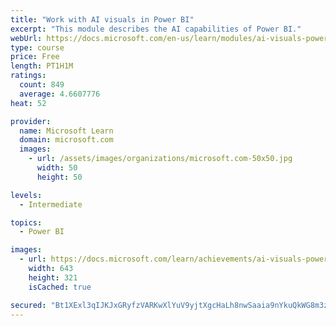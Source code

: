 ```yaml
---
title: "Work with AI visuals in Power BI"
excerpt: "This module describes the AI capabilities of Power BI."
webUrl: https://docs.microsoft.com/en-us/learn/modules/ai-visuals-power-bi/
type: course
price: Free
length: PT1H1M
ratings:
  count: 849
  average: 4.6607776
heat: 52

provider:
  name: Microsoft Learn
  domain: microsoft.com
  images:
    - url: /assets/images/organizations/microsoft.com-50x50.jpg
      width: 50
      height: 50

levels:
  - Intermediate

topics:
  - Power BI

images:
  - url: https://docs.microsoft.com/learn/achievements/ai-visuals-power-bi-social.png
    width: 643
    height: 321
    isCached: true

secured: "Bt1XExl3qIJKJxGRyfzVARKwXlYuV9yjtXgcHaLh8nwSaaia9nYkuQkWG8m3zyCLcoccETCQRCVEo/4/pmrBTBZazOZQuSkkfvjc0WoKkSQ3AAfmg62J3X4mBy/NGvAqJL0Q9gXu+eg4ter7+1CInApuFgZekJ9Ct/UuAxd10+oE4uzI7sT3zilGd2Wml7jKSslnLOk1Sa+SBYX4OfrVM5AKTQx02kaZt9MGMT132jZQ9mr5Z7xU+S1L19Llq3/Gas58TfSxyZ/kcYY99ekLVq4mGC2KWP+f2SXeeXVOF4nmMrk1XY61Pik/OK5nLwcPVYflIYfDTQAqsguN9Wp7Ywt2wsICywsGggaqDlcKTzsm4NkFnlOxDjZyZnhe125pFtlhtx8qrjSPjI9nvmPmT9bYKhdG0HHAgv6WG2MIBNA=;uTjA01/+NCV9I3E5rTkbVw=="
---
```


